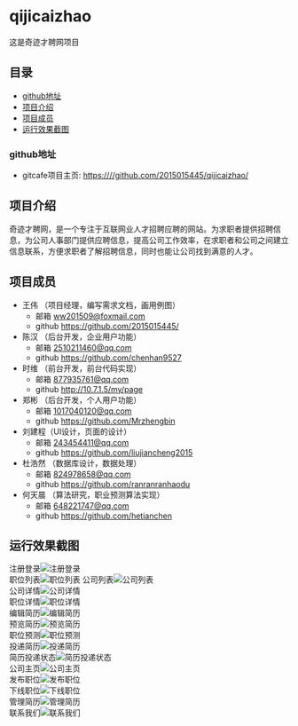 # qijicaizhao
这是奇迹才聘网项目
## 目录  
* [github地址](#github地址) 
* [项目介绍](#项目介绍)  
* [项目成员](#项目成员) 
* [运行效果截图](#运行效果截图)  
  
<a name="github地址"></a>  
### github地址  
  
* gitcafe项目主页: <https:////github.com/2015015445/qijicaizhao/>  

<a name="项目介绍介绍"></a>  
## 项目介绍  
  奇迹才聘网，是一个专注于互联网业人才招聘应聘的网站。为求职者提供招聘信息，为公司人事部门提供应聘信息，提高公司工作效率，在求职者和公司之间建立信息联系，方便求职者了解招聘信息，同时也能让公司找到满意的人才。
  
<a name="项目成员"></a>  
## 项目成员  

* 王伟 （项目经理，编写需求文档，画用例图）  
  * 邮箱 ww201509@foxmail.com
  * github <https://github.com/2015015445/>
* 陈汉 （后台开发，企业用户功能）  
  * 邮箱 2510211460@qq.com
  * github <https://github.com/chenhan9527>
* 时维 （前台开发，前台代码实现）  
  * 邮箱 877935761@qq.com
  * github <http://10.7.1.5/my/page>
* 郑彬 （后台开发，个人用户功能）  
  * 邮箱 1017040120@qq.com
  * github <https://github.com/Mrzhengbin>
* 刘建程（UI设计，页面的设计）  
  * 邮箱 243454411@qq.com
  * github <https://github.com/liujiancheng2015>  
* 杜浩然 （数据库设计，数据处理）  
  * 邮箱 824978658@qq.com
  * github <https://github.com/ranranranhaodu>  
* 何天晨 （算法研究，职业预测算法实现）  
  * 邮箱 648221747@qq.com
  * github <https://github.com/hetianchen>  

<a name="运行效果截图"></a>
## 运行效果截图

注册登录![注册登录](https://github.com/2015015445/qijicaizhao/blob/master/pictures/zhucedenglu.png)<br>
职位列表![职位列表](https://github.com/2015015445/qijicaizhao/blob/master/%E8%BF%90%E8%A1%8C%E6%95%88%E6%9E%9C%E5%9B%BE/%E9%A6%96%E9%A1%B5.png)
公司列表![公司列表](https://github.com/2015015445/qijicaizhao/blob/master/%E8%BF%90%E8%A1%8C%E6%95%88%E6%9E%9C%E5%9B%BE/%E5%85%AC%E5%8F%B8.png)<br>
公司详情![公司详情](https://github.com/2015015445/qijicaizhao/blob/master/%E8%BF%90%E8%A1%8C%E6%95%88%E6%9E%9C%E5%9B%BE/%E5%85%AC%E5%8F%B8%E8%AF%A6%E6%83%85.png)<br>
职位详情![职位详情](https://github.com/2015015445/qijicaizhao/blob/master/%E8%BF%90%E8%A1%8C%E6%95%88%E6%9E%9C%E5%9B%BE/%E8%81%8C%E4%BD%8D%E8%AF%A6%E6%83%85.png)<br>
编辑简历![编辑简历](https://github.com/2015015445/qijicaizhao/blob/master/%E8%BF%90%E8%A1%8C%E6%95%88%E6%9E%9C%E5%9B%BE/%E7%BC%96%E8%BE%91%E7%AE%80%E5%8E%86.png)<br>
预览简历![预览简历](https://github.com/2015015445/qijicaizhao/blob/master/%E8%BF%90%E8%A1%8C%E6%95%88%E6%9E%9C%E5%9B%BE/%E9%A2%84%E8%A7%88%E7%AE%80%E5%8E%86.png)<br>
职位预测![职位预测](https://github.com/2015015445/qijicaizhao/blob/master/%E8%BF%90%E8%A1%8C%E6%95%88%E6%9E%9C%E5%9B%BE/%E8%81%8C%E4%BD%8D%E9%A2%84%E6%B5%8B.png)<br>
投递简历![投递简历](https://github.com/2015015445/qijicaizhao/blob/master/%E8%BF%90%E8%A1%8C%E6%95%88%E6%9E%9C%E5%9B%BE/%E6%8A%95%E9%80%92.png)<br>
简历投递状态![简历投递状态](https://github.com/2015015445/qijicaizhao/blob/master/%E8%BF%90%E8%A1%8C%E6%95%88%E6%9E%9C%E5%9B%BE/%E7%AE%80%E5%8E%86%E6%8A%95%E9%80%92%E7%8A%B6%E6%80%81.png)<br>
公司主页![公司主页](https://github.com/2015015445/qijicaizhao/blob/master/%E8%BF%90%E8%A1%8C%E6%95%88%E6%9E%9C%E5%9B%BE/%E5%85%AC%E5%8F%B8%E4%B8%BB%E9%A1%B5.png)<br>
发布职位![发布职位](https://github.com/2015015445/qijicaizhao/blob/master/%E8%BF%90%E8%A1%8C%E6%95%88%E6%9E%9C%E5%9B%BE/%E5%8F%91%E5%B8%83%E8%81%8C%E4%BD%8D.png)<br>
下线职位![下线职位](https://github.com/2015015445/qijicaizhao/blob/master/%E8%BF%90%E8%A1%8C%E6%95%88%E6%9E%9C%E5%9B%BE/%E4%B8%8B%E7%BA%BF%E8%81%8C%E4%BD%8D.png)<br>
管理简历![管理简历](https://github.com/2015015445/qijicaizhao/blob/master/%E8%BF%90%E8%A1%8C%E6%95%88%E6%9E%9C%E5%9B%BE/%E7%AE%A1%E7%90%86%E7%AE%80%E5%8E%86.png)<br>
联系我们![联系我们](https://github.com/2015015445/qijicaizhao/blob/master/%E8%BF%90%E8%A1%8C%E6%95%88%E6%9E%9C%E5%9B%BE/%E8%81%94%E7%B3%BB%E6%88%91%E4%BB%AC.png)<br>
